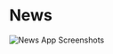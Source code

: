 # News
![News App Screenshots](https://github.com/shoaibkhanae/News-App/assets/147998474/1d5b3e7c-8a04-4b2b-ad95-e7118a783fb4)
